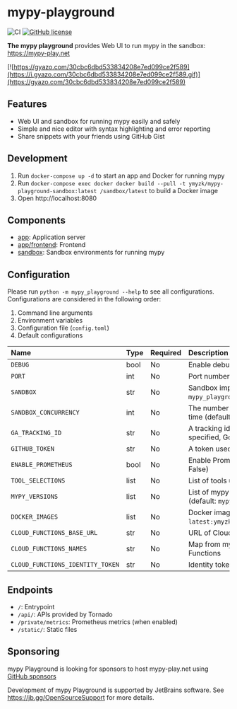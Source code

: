 # mypy-playground

![CI](https://github.com/ymyzk/mypy-playground/workflows/CI/badge.svg)
[![GitHub license](https://img.shields.io/badge/license-MIT-blue.svg)](https://github.com/ymyzk/mypy-playground/blob/master/LICENSE)

**The mypy playground** provides Web UI to run mypy in the sandbox: https://mypy-play.net

[![https://gyazo.com/30cbc6dbd533834208e7ed099ce2f589](https://i.gyazo.com/30cbc6dbd533834208e7ed099ce2f589.gif)](https://gyazo.com/30cbc6dbd533834208e7ed099ce2f589)

## Features
- Web UI and sandbox for running mypy easily and safely
- Simple and nice editor with syntax highlighting and error reporting
- Share snippets with your friends using GitHub Gist

## Development
1. Run `docker-compose up -d` to start an app and Docker for running mypy
2. Run `docker-compose exec docker docker build --pull -t ymyzk/mypy-playground-sandbox:latest /sandbox/latest` to build a Docker image
3. Open http://localhost:8080

## Components
- [app](app): Application server
- [app/frontend](app/frontend): Frontend
- [sandbox](sandbox): Sandbox environments for running mypy

## Configuration
Please run `python -m mypy_playground --help` to see all configurations.
Configurations are considered in the following order:

1. Command line arguments
2. Environment variables
3. Configuration file (`config.toml`)
4. Default configurations

| Name                             | Type | Required | Description                                                                             |
|:---------------------------------|:-----|:---------|:----------------------------------------------------------------------------------------|
| `DEBUG`                          | bool | No | Enable debug mode (default: False)                                                      |
| `PORT`                           | int | No | Port number (default: 8080)                                                             |
| `SANDBOX`                        | str | No | Sandbox implementation to use (default: `mypy_playground.sandbox.docker.DockerSandbox`) |
| `SANDBOX_CONCURRENCY`            | int | No | The number of running sandboxes at the same time (default: 3)                           |
| `GA_TRACKING_ID`                 | str | No | A tracking id for Google Analytics. If not specified, Google Analytics is disabled.     |
| `GITHUB_TOKEN`                   | str | No | A token used to create gists                                                            |
| `ENABLE_PROMETHEUS`              | bool | No | Enable Prometheus metrics endpoint (default: False)                                     |
| `TOOL_SELECTIONS`                | list | No | List of tools used by a sandbox (default: `mypy`)                                       |
| `MYPY_VERSIONS`                  | list | No | List of mypy versions used by a sandbox (default: `mypy latest:latest`)                 |
| `DOCKER_IMAGES`                  | list | No | Docker images used by sandbox (default: `latest:ymyzk/mypy-playground-sandbox:latest`)  |
| `CLOUD_FUNCTIONS_BASE_URL`       | str | No | URL of Cloud Functions without function name                                            |
| `CLOUD_FUNCTIONS_NAMES`          | str | No | Map from mypy version ID to name of Cloud Functions                                     |
| `CLOUD_FUNCTIONS_IDENTITY_TOKEN` | str | No | Identity token for development purpose                                                  |

## Endpoints
- `/`: Entrypoint
- `/api/`: APIs provided by Tornado
- `/private/metrics`: Prometheus metrics (when enabled)
- `/static/`: Static files

## Sponsoring
mypy Playground is looking for sponsors to host mypy-play.net using [GitHub sponsors](https://github.com/sponsors/ymyzk)

Development of mypy Playground is supported by JetBrains software. See https://jb.gg/OpenSourceSupport for more details.
